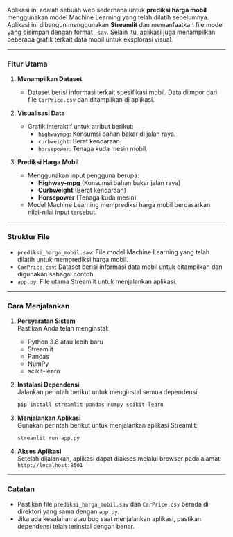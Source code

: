 Aplikasi ini adalah sebuah web sederhana untuk **prediksi harga mobil** menggunakan model Machine Learning yang telah dilatih sebelumnya. Aplikasi ini dibangun menggunakan **Streamlit** dan memanfaatkan file model yang disimpan dengan format `.sav`. Selain itu, aplikasi juga menampilkan beberapa grafik terkait data mobil untuk eksplorasi visual.

---

### Fitur Utama
1. **Menampilkan Dataset**  
   - Dataset berisi informasi terkait spesifikasi mobil. Data diimpor dari file `CarPrice.csv` dan ditampilkan di aplikasi.

2. **Visualisasi Data**  
   - Grafik interaktif untuk atribut berikut:
     - `highwaympg`: Konsumsi bahan bakar di jalan raya.
     - `curbweight`: Berat kendaraan.
     - `horsepower`: Tenaga kuda mesin mobil.

3. **Prediksi Harga Mobil**  
   - Menggunakan input pengguna berupa:
     - **Highway-mpg** (Konsumsi bahan bakar jalan raya)
     - **Curbweight** (Berat kendaraan)
     - **Horsepower** (Tenaga kuda mesin)
   - Model Machine Learning memprediksi harga mobil berdasarkan nilai-nilai input tersebut.

---

### Struktur File
- `prediksi_harga_mobil.sav`: File model Machine Learning yang telah dilatih untuk memprediksi harga mobil.
- `CarPrice.csv`: Dataset berisi informasi data mobil untuk ditampilkan dan digunakan sebagai contoh.
- `app.py`: File utama Streamlit untuk menjalankan aplikasi.

---

### Cara Menjalankan
1. **Persyaratan Sistem**  
   Pastikan Anda telah menginstal:
   - Python 3.8 atau lebih baru
   - Streamlit
   - Pandas
   - NumPy
   - scikit-learn

2. **Instalasi Dependensi**  
   Jalankan perintah berikut untuk menginstal semua dependensi:
   ```bash
   pip install streamlit pandas numpy scikit-learn
   ```

3. **Menjalankan Aplikasi**  
   Gunakan perintah berikut untuk menjalankan aplikasi Streamlit:
   ```bash
   streamlit run app.py
   ```

4. **Akses Aplikasi**  
   Setelah dijalankan, aplikasi dapat diakses melalui browser pada alamat:  
   `http://localhost:8501`

---

### Catatan
- Pastikan file `prediksi_harga_mobil.sav` dan `CarPrice.csv` berada di direktori yang sama dengan `app.py`.
- Jika ada kesalahan atau bug saat menjalankan aplikasi, pastikan dependensi telah terinstal dengan benar.
